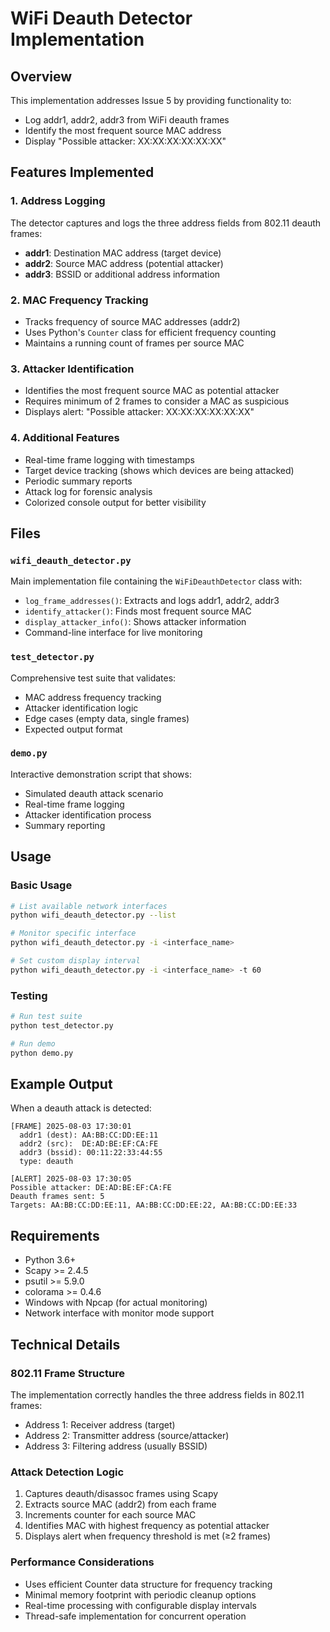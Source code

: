 # WiFi Deauth Detector Implementation

## Overview
This implementation addresses Issue 5 by providing functionality to:
- Log addr1, addr2, addr3 from WiFi deauth frames
- Identify the most frequent source MAC address
- Display "Possible attacker: XX:XX:XX:XX:XX:XX"

## Features Implemented

### 1. Address Logging
The detector captures and logs the three address fields from 802.11 deauth frames:
- **addr1**: Destination MAC address (target device)
- **addr2**: Source MAC address (potential attacker)
- **addr3**: BSSID or additional address information

### 2. MAC Frequency Tracking
- Tracks frequency of source MAC addresses (addr2)
- Uses Python's `Counter` class for efficient frequency counting
- Maintains a running count of frames per source MAC

### 3. Attacker Identification
- Identifies the most frequent source MAC as potential attacker
- Requires minimum of 2 frames to consider a MAC as suspicious
- Displays alert: "Possible attacker: XX:XX:XX:XX:XX:XX"

### 4. Additional Features
- Real-time frame logging with timestamps
- Target device tracking (shows which devices are being attacked)
- Periodic summary reports
- Attack log for forensic analysis
- Colorized console output for better visibility

## Files

### `wifi_deauth_detector.py`
Main implementation file containing the `WiFiDeauthDetector` class with:
- `log_frame_addresses()`: Extracts and logs addr1, addr2, addr3
- `identify_attacker()`: Finds most frequent source MAC
- `display_attacker_info()`: Shows attacker information
- Command-line interface for live monitoring

### `test_detector.py`
Comprehensive test suite that validates:
- MAC address frequency tracking
- Attacker identification logic
- Edge cases (empty data, single frames)
- Expected output format

### `demo.py`
Interactive demonstration script that shows:
- Simulated deauth attack scenario
- Real-time frame logging
- Attacker identification process
- Summary reporting

## Usage

### Basic Usage
```bash
# List available network interfaces
python wifi_deauth_detector.py --list

# Monitor specific interface
python wifi_deauth_detector.py -i <interface_name>

# Set custom display interval
python wifi_deauth_detector.py -i <interface_name> -t 60
```

### Testing
```bash
# Run test suite
python test_detector.py

# Run demo
python demo.py
```

## Example Output

When a deauth attack is detected:
```
[FRAME] 2025-08-03 17:30:01
  addr1 (dest): AA:BB:CC:DD:EE:11
  addr2 (src):  DE:AD:BE:EF:CA:FE
  addr3 (bssid): 00:11:22:33:44:55
  type: deauth

[ALERT] 2025-08-03 17:30:05
Possible attacker: DE:AD:BE:EF:CA:FE
Deauth frames sent: 5
Targets: AA:BB:CC:DD:EE:11, AA:BB:CC:DD:EE:22, AA:BB:CC:DD:EE:33
```

## Requirements

- Python 3.6+
- Scapy >= 2.4.5
- psutil >= 5.9.0
- colorama >= 0.4.6
- Windows with Npcap (for actual monitoring)
- Network interface with monitor mode support

## Technical Details

### 802.11 Frame Structure
The implementation correctly handles the three address fields in 802.11 frames:
- Address 1: Receiver address (target)
- Address 2: Transmitter address (source/attacker)
- Address 3: Filtering address (usually BSSID)

### Attack Detection Logic
1. Captures deauth/disassoc frames using Scapy
2. Extracts source MAC (addr2) from each frame
3. Increments counter for each source MAC
4. Identifies MAC with highest frequency as potential attacker
5. Displays alert when frequency threshold is met (≥2 frames)

### Performance Considerations
- Uses efficient Counter data structure for frequency tracking
- Minimal memory footprint with periodic cleanup options
- Real-time processing with configurable display intervals
- Thread-safe implementation for concurrent operation
